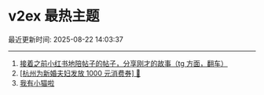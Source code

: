 # v2ex 最热主题

最近更新时间: 2025-08-22 14:03:37

--- 
1. [接着之前小红书地陪帖子的帖子，分享刚才的故事（tg 方面，翻车）](https://www.v2ex.com/t/1154097) 
2. [[杭州为新婚夫妇发放 1000 元消费券] 🤡](https://www.v2ex.com/t/1154122) 
3. [我有小猫啦](https://www.v2ex.com/t/1154168) 
